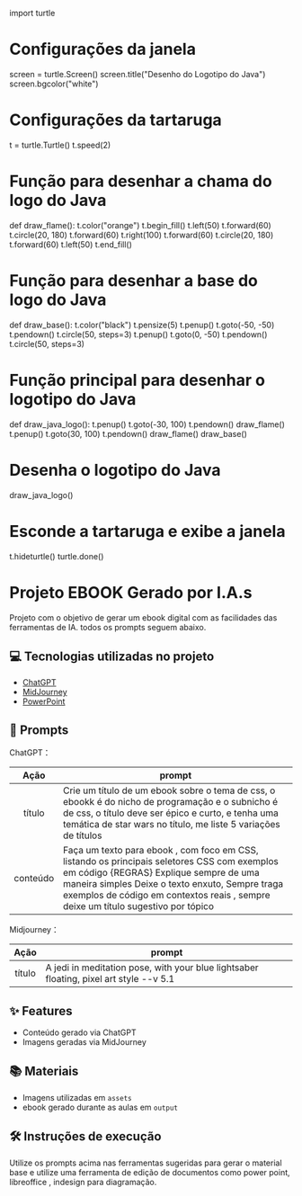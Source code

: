 import turtle

# Configurações da janela
screen = turtle.Screen()
screen.title("Desenho do Logotipo do Java")
screen.bgcolor("white")

# Configurações da tartaruga
t = turtle.Turtle()
t.speed(2)

# Função para desenhar a chama do logo do Java
def draw_flame():
    t.color("orange")
    t.begin_fill()
    t.left(50)
    t.forward(60)
    t.circle(20, 180)
    t.forward(60)
    t.right(100)
    t.forward(60)
    t.circle(20, 180)
    t.forward(60)
    t.left(50)
    t.end_fill()

# Função para desenhar a base do logo do Java
def draw_base():
    t.color("black")
    t.pensize(5)
    t.penup()
    t.goto(-50, -50)
    t.pendown()
    t.circle(50, steps=3)
    t.penup()
    t.goto(0, -50)
    t.pendown()
    t.circle(50, steps=3)

# Função principal para desenhar o logotipo do Java
def draw_java_logo():
    t.penup()
    t.goto(-30, 100)
    t.pendown()
    draw_flame()
    t.penup()
    t.goto(30, 100)
    t.pendown()
    draw_flame()
    draw_base()

# Desenha o logotipo do Java
draw_java_logo()

# Esconde a tartaruga e exibe a janela
t.hideturtle()
turtle.done()



# Projeto EBOOK Gerado por I.A.s

Projeto com o objetivo de gerar um ebook digital com as facilidades das ferramentas de IA. todos os prompts
seguem abaixo.


## 💻 Tecnologias utilizadas no projeto

- [ChatGPT](https://chat.openai.com/) 
- [MidJourney](https://www.midjourney.com/app/)
- [PowerPoint](https://www.microsoft.com/en/microsoft-365/powerpoint)

## 🧠 Prompts


ChatGPT：

|   Ação   | prompt                                                                                                                                                                                                                                                                         |
| :------: | ------------------------------------------------------------------------------------------------------------------------------------------------------------------------------------------------------------------------------------------------------------------------------ |
|  título  | Crie um título de um ebook sobre o tema de css, o ebookk é do nicho de programação e o subnicho é de css, o título deve ser épico e curto, e tenha uma temática de star wars no título, me liste 5 variações de títulos                                                        |
| conteúdo | Faça um texto para ebook , com foco em CSS, listando os principais seletores CSS com exemplos em código {REGRAS} Explique sempre de uma maneira simples Deixe o texto enxuto, Sempre traga exemplos de código em contextos reais , sempre deixe um título sugestivo por tópico |


Midjourney：

|  Ação  | prompt                                                                                 |
| :----: | -------------------------------------------------------------------------------------- |
| título | A jedi in meditation pose, with your blue lightsaber floating, pixel art style --v 5.1 |

## ✨ Features

- Conteúdo gerado via ChatGPT
- Imagens geradas via MidJourney

## 📚 Materiais

- Imagens utilizadas em `assets`
- ebook gerado durante as aulas em `output`

## 🛠️ Instruções de execução

Utilize os prompts acima nas ferramentas sugeridas para gerar o material base e utilize uma ferramenta de edição de documentos como power point, libreoffice , indesign para diagramação.

